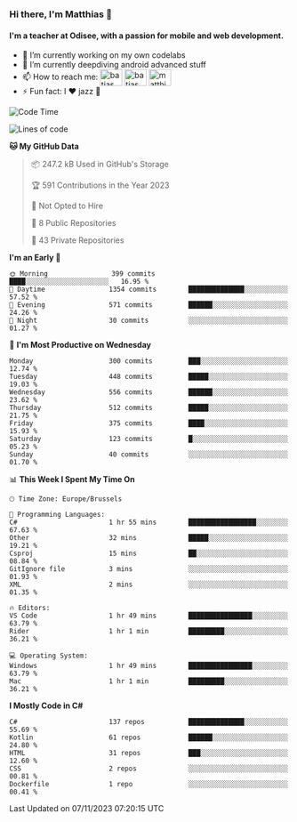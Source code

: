 ### Hi there, I'm Matthias 👋

#### I'm a teacher at Odisee, with a passion for mobile and web development.

- 🔭 I’m currently working on my own codelabs
- 🌱 I’m currently deepdiving android advanced stuff
- 📫 How to reach me: <a href="https://dev.to/batjas" target="_blank"><img align="center" src="https://raw.githubusercontent.com/rahuldkjain/github-profile-readme-generator/master/src/images/icons/Social/devto.svg" alt="batjas" height="30" width="40" /></a>
<a href="https://twitter.com/batjas" target="_blank"><img align="center" src="https://raw.githubusercontent.com/rahuldkjain/github-profile-readme-generator/master/src/images/icons/Social/twitter.svg" alt="batjas" height="30" width="40" /></a>
<a href="https://linkedin.com/in/matthiasdruwé" target="_blank"><img align="center" src="https://raw.githubusercontent.com/rahuldkjain/github-profile-readme-generator/master/src/images/icons/Social/linked-in-alt.svg" alt="matthiasdruwé" height="30" width="40" /></a>
- ⚡ Fun fact: I ❤ jazz 🎷


<!--START_SECTION:waka-->
![Code Time](http://img.shields.io/badge/Code%20Time-873%20hrs%2027%20mins-blue)

![Lines of code](https://img.shields.io/badge/From%20Hello%20World%20I%27ve%20Written-2.6%20million%20lines%20of%20code-blue)

**🐱 My GitHub Data** 

> 📦 247.2 kB Used in GitHub's Storage 
 > 
> 🏆 591 Contributions in the Year 2023
 > 
> 🚫 Not Opted to Hire
 > 
> 📜 8 Public Repositories 
 > 
> 🔑 43 Private Repositories 
 > 
**I'm an Early 🐤** 

```text
🌞 Morning                399 commits         ████░░░░░░░░░░░░░░░░░░░░░   16.95 % 
🌆 Daytime                1354 commits        ██████████████░░░░░░░░░░░   57.52 % 
🌃 Evening                571 commits         ██████░░░░░░░░░░░░░░░░░░░   24.26 % 
🌙 Night                  30 commits          ░░░░░░░░░░░░░░░░░░░░░░░░░   01.27 % 
```
📅 **I'm Most Productive on Wednesday** 

```text
Monday                   300 commits         ███░░░░░░░░░░░░░░░░░░░░░░   12.74 % 
Tuesday                  448 commits         █████░░░░░░░░░░░░░░░░░░░░   19.03 % 
Wednesday                556 commits         ██████░░░░░░░░░░░░░░░░░░░   23.62 % 
Thursday                 512 commits         █████░░░░░░░░░░░░░░░░░░░░   21.75 % 
Friday                   375 commits         ████░░░░░░░░░░░░░░░░░░░░░   15.93 % 
Saturday                 123 commits         █░░░░░░░░░░░░░░░░░░░░░░░░   05.23 % 
Sunday                   40 commits          ░░░░░░░░░░░░░░░░░░░░░░░░░   01.70 % 
```


📊 **This Week I Spent My Time On** 

```text
🕑︎ Time Zone: Europe/Brussels

💬 Programming Languages: 
C#                       1 hr 55 mins        █████████████████░░░░░░░░   67.63 % 
Other                    32 mins             █████░░░░░░░░░░░░░░░░░░░░   19.21 % 
Csproj                   15 mins             ██░░░░░░░░░░░░░░░░░░░░░░░   08.84 % 
GitIgnore file           3 mins              ░░░░░░░░░░░░░░░░░░░░░░░░░   01.93 % 
XML                      2 mins              ░░░░░░░░░░░░░░░░░░░░░░░░░   01.35 % 

🔥 Editors: 
VS Code                  1 hr 49 mins        ████████████████░░░░░░░░░   63.79 % 
Rider                    1 hr 1 min          █████████░░░░░░░░░░░░░░░░   36.21 % 

💻 Operating System: 
Windows                  1 hr 49 mins        ████████████████░░░░░░░░░   63.79 % 
Mac                      1 hr 1 min          █████████░░░░░░░░░░░░░░░░   36.21 % 
```

**I Mostly Code in C#** 

```text
C#                       137 repos           ██████████████░░░░░░░░░░░   55.69 % 
Kotlin                   61 repos            ██████░░░░░░░░░░░░░░░░░░░   24.80 % 
HTML                     31 repos            ███░░░░░░░░░░░░░░░░░░░░░░   12.60 % 
CSS                      2 repos             ░░░░░░░░░░░░░░░░░░░░░░░░░   00.81 % 
Dockerfile               1 repo              ░░░░░░░░░░░░░░░░░░░░░░░░░   00.41 % 
```




 Last Updated on 07/11/2023 07:20:15 UTC
<!--END_SECTION:waka-->
